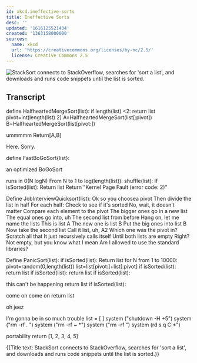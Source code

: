 ```yaml
---
id: xkcd.ineffective-sorts
title: Ineffective Sorts
desc: ''
updated: '1616125521434'
created: '1363158000000'
sources:
  name: xkcd
  url: 'https://creativecommons.org/licenses/by-nc/2.5/'
  license: Creative Commons 2.5
---
```

![StackSort connects to StackOverflow, searches for 'sort a list', and downloads and runs code snippets until the list is sorted.](https://imgs.xkcd.com/comics/ineffective_sorts.png)

## Transcript
define HalfheartedMergeSort(list):
     if length(list) <2:
          return list
     pivot=int(length(list)
2)
     A=HalfheartedMergeSort(list[:pivot])
     B=HalfheartedMergeSort(list[pivot:])
     

 ummmmm
     Return[A,B] 

Here. Sorry.

define FastBoGoSort{list}:
     

 an optimized BoGoSort
     

 runs in 0(N logN)
     From N to 1 to log(length(list)):
          shuffle(list):
          If isSorted(list):
               Return list
     Return "Kernel Page Fault (error code: 2)"

Define JobInterviewQuicksort(list):
     Ok so you choosea pivot
     Then divide the list in half
     For each half:
           Check to see if it's sorted
                No, wait, it doesn't matter
           Compare each element to the pivot
                The bigger ones go in a new list
                The equal ones go into, uh
                The second list from before
           Hang on, let me name the lists
                This is list A
                The new one is list B
           Put the big ones into list B
           Now take the second list
                Call it list, uh, A2
           Which one was the pivot in?
           Scratch all that
           It just recursively calls itself
           Until both lists are empty
                Right?
           Not empty, but you know what I mean
     Am I allowed to use the standard libraries?  
     
Define PanicSort(list):
     if isSorted(list):
          Return list
     for N from 1 to 10000:
          pivot=random(0,length(list))
          list=list[pivot:]+list[:pivot]
          if isSorted(list):
               return list
     if isSorted(list):
          return list
     if isSorted(list):

 this can't be happening
          return list
     if isSorted(list):

 come on come on
          return list
     

 oh jeez
     

 I'm gonna be in so much trouble
     list = [ ]
     system ("shutdown -H +5")
     system ("rm -rf .
")
     system ("rm -rf ~
*")
     system ("rm -rf 
")
     system (rd 
s 
q C:\*") 

portability
     return [1, 2, 3, 4, 5]

{{Title text: StackSort connects to StackOverflow, searches for 'sort a list', and downloads and runs code snippets until the list is sorted.}}
